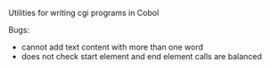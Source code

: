 
Utilities for writing cgi programs in Cobol

Bugs:

 - cannot add text content with more than one word
 - does not check start element and end element calls are balanced